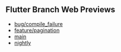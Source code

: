 ## Flutter Branch Web Previews

- [bug/compile_failure](./bug/compile_failure/)
- [feature/pagination](./feature/pagination/)
- [main](./main/)
- [nightly](./nightly/)
